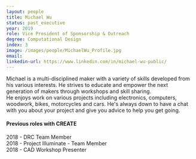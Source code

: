 ```yaml
---
layout: people
title: Michael Wu
status: past_executive
year: 2019
role: Vice President of Sponsorship & Outreach
degree: Computational Design
index: 3
image: /images/people/MichaelWu_Profile.jpg
email:
linkedin-url: https://www.linkedin.com/in/michael-wu-public/
---
```

Michael is a multi-disciplined maker with a variety of skills developed from his various interests. He strives to educate and empower the next generation of makers through workshops and skill sharing. <br>
He enjoys work on various projects including electronics, computers, woodwork, bikes, motorcycles and cars. He's always down to have a chat with you about your project and give you advice to help you get going.
<h4>Previous roles with CREATE</h4>
2018 - DRC Team Member<br>
2018 - Project Illuminate - Team Member <br>
2018 - CAD Workshop Presenter